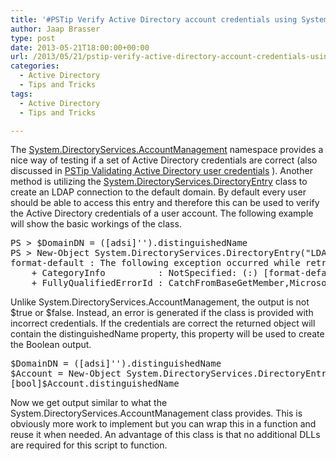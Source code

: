 ```yaml
---
title: '#PSTip Verify Active Directory account credentials using System.DirectoryServices.DirectoryEntry'
author: Jaap Brasser
type: post
date: 2013-05-21T18:00:00+00:00
url: /2013/05/21/pstip-verify-active-directory-account-credentials-using-system-directoryservices-directoryentry/
categories:
  - Active Directory
  - Tips and Tricks
tags:
  - Active Directory
  - Tips and Tricks

---
```

The [System.DirectoryServices.AccountManagement][1] namespace provides a nice way of testing if a set of Active Directory credentials are correct (also discussed in [PSTip Validating Active Directory user credentials][2] ). Another method is utilizing the [System.DirectoryServices.DirectoryEntry][3] class to create an LDAP connection to the default domain. By default every user should be able to access this entry and therefore this can be used to verify the Active Directory credentials of a user account. The following example will show the basic workings of the class.

<pre class="brush: powershell; title: ; notranslate" title="">PS &gt; $DomainDN = ([adsi]'').distinguishedName
PS &gt; New-Object System.DirectoryServices.DirectoryEntry("LDAP://$DomainDN",'jaapbrasser','Secret01')
format-default : The following exception occurred while retrieving member "distinguishedName": "The user name or password is incorrect."
    + CategoryInfo          : NotSpecified: (:) [format-default], ExtendedTypeSystemException
    + FullyQualifiedErrorId : CatchFromBaseGetMember,Microsoft.PowerShell.Commands.FormatDefaultCommand
</pre>

Unlike System.DirectoryServices.AccountManagement, the output is not $true or $false. Instead, an error is generated if the class is provided with incorrect credentials. If the credentials are correct the returned object will contain the distinguishedName property, this property will be used to create the Boolean output.

<pre class="brush: powershell; title: ; notranslate" title="">$DomainDN = ([adsi]'').distinguishedName
$Account = New-Object System.DirectoryServices.DirectoryEntry("LDAP://$DomainDN",'jaapbrasser','Secret01')
[bool]$Account.distinguishedName
</pre>

Now we get output similar to what the System.DirectoryServices.AccountManagement class provides. This is obviously more work to implement but you can wrap this in a function and reuse it when needed. An advantage of this class is that no additional DLLs are required for this script to function.

[1]: http://msdn.microsoft.com/en-us/library/system.directoryservices.accountmanagement.aspx
[2]: /2013/02/15/pstip-validating-active-directory-user-credentials/
[3]: http://msdn.microsoft.com/en-us/library/z9cddzaa.aspx